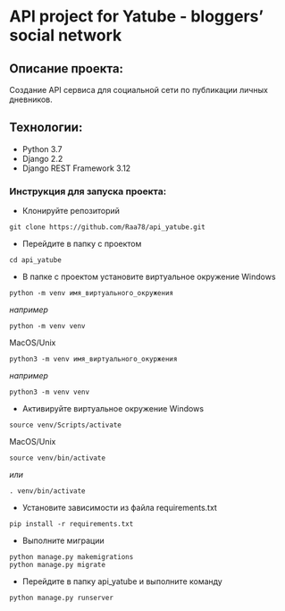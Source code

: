 # API project for Yatube - bloggers’ social network

## Описание проекта:
Создание API сервиса для социальной сети по публикации личных дневников.

## Технологии:
* Python 3.7
* Django 2.2
* Django REST Framework 3.12

### Инструкция для запуска проекта:
- Клонируйте репозиторий
```
git clone https://github.com/Raa78/api_yatube.git
```
- Перейдите в папку с проектом
```
cd api_yatube
```
- В папке с проектом установите виртуальное окружение
Windows
```
python -m venv имя_виртуального_окружения
```
_например_
```
python -m venv venv
```

MacOS/Unix
```
python3 -m venv имя_виртуального_окуржения
```
_например_
```
python3 -m venv venv
```
- Активируйте виртуальное окружение
Windows
```
source venv/Scripts/activate
```

MacOS/Unix
```
source venv/bin/activate
```
_или_
```
. venv/bin/activate
```
- Установите зависимости из файла requirements.txt
```
pip install -r requirements.txt
``` 
- Выполните миграции
```
python manage.py makemigrations
python manage.py migrate
```
- Перейдите в папку api_yatube и выполните команду
```
python manage.py runserver
```
